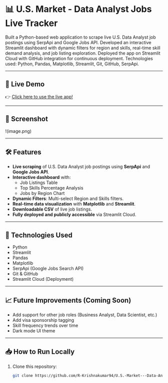 # 📊 U.S. Market - Data Analyst Jobs Live Tracker

Built a Python-based web application to scrape live U.S. Data Analyst job postings using SerpApi and Google Jobs API. Developed an interactive Streamlit dashboard with dynamic filters for region and skills, real-time skill demand analysis, and job listing exploration. Deployed the app on Streamlit Cloud with GitHub integration for continuous deployment. Technologies used: Python,
 Pandas, Matplotlib, Streamlit, Git, GitHub, SerpApi.

---

## 🚀 Live Demo

👉 [Click here to use the live app!](https://us-market---data-analyst-jobs-live-trackergit-xgmpiqedgwrf3bda.streamlit.app/)

---

## 📸 Screenshot

!(image.png)

---

## 🛠 Features

- **Live scraping** of U.S. Data Analyst job postings using **SerpApi** and **Google Jobs API**.
- **Interactive dashboard** with:
  - Job Listings Table
  - Top Skills Percentage Analysis
  - Jobs by Region Chart
- **Dynamic Filters**: Multi-select Region and Skills filters.
- **Real-time data visualization** with **Matplotlib** and **Streamlit**.
- **Downloadable CSV** of live job listings.
- **Fully deployed and publicly accessible** via Streamlit Cloud.

---

## 🧰 Technologies Used

- Python
- Streamlit
- Pandas
- Matplotlib
- SerpApi (Google Jobs Search API)
- Git & GitHub
- Streamlit Cloud (Deployment)

---

## 📈 Future Improvements (Coming Soon)

- Add support for other job roles (Business Analyst, Data Scientist, etc.)
- Add visa sponsorship tagging
- Skill frequency trends over time
- Dark mode UI theme
---

## 📥 How to Run Locally

1. Clone this repository:
   ```bash
   git clone https://github.com/R-Krishnakumar94/U.S.-Market---Data-Analyst-Jobs-Live-Tracker.git
